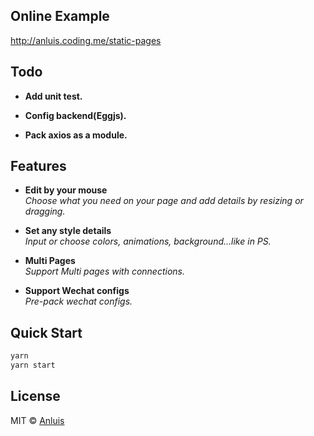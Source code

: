 ## Online Example
  <http://anluis.coding.me/static-pages>
## Todo

- **Add unit test.**<br>

- **Config backend(Eggjs).**<br>

- **Pack axios as a module.**<br>

## Features

- **Edit by your mouse**<br>
  _Choose what you need on your page and add details by resizing or dragging._

- **Set any style details**<br>
  _Input or choose colors, animations, background...like in PS._

- **Multi Pages**<br>
  _Support Multi pages with connections._

- **Support Wechat configs**<br>
  _Pre-pack wechat configs._

## Quick Start

```bash
yarn
yarn start
```

## License

MIT &copy; [Anluis](https://github.com/Anluis)
